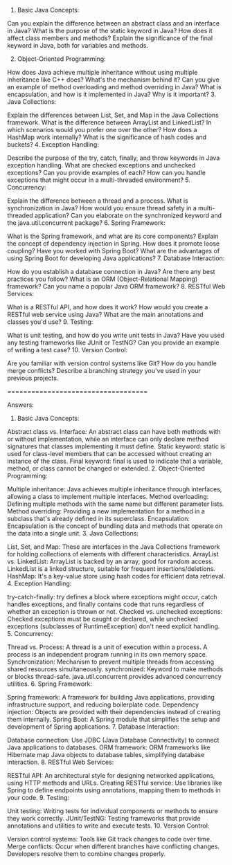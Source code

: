 1. Basic Java Concepts:

Can you explain the difference between an abstract class and an interface in Java?
What is the purpose of the static keyword in Java? How does it affect class members and methods?
Explain the significance of the final keyword in Java, both for variables and methods.

2. Object-Oriented Programming:

How does Java achieve multiple inheritance without using multiple inheritance like C++ does? What's the mechanism behind it?
Can you give an example of method overloading and method overriding in Java?
What is encapsulation, and how is it implemented in Java? Why is it important?
3. Java Collections:

Explain the differences between List, Set, and Map in the Java Collections framework.
What is the difference between ArrayList and LinkedList? In which scenarios would you prefer one over the other?
How does a HashMap work internally? What is the significance of hash codes and buckets?
4. Exception Handling:

Describe the purpose of the try, catch, finally, and throw keywords in Java exception handling.
What are checked exceptions and unchecked exceptions? Can you provide examples of each?
How can you handle exceptions that might occur in a multi-threaded environment?
5. Concurrency:

Explain the difference between a thread and a process.
What is synchronization in Java? How would you ensure thread safety in a multi-threaded application?
Can you elaborate on the synchronized keyword and the java.util.concurrent package?
6. Spring Framework:

What is the Spring framework, and what are its core components?
Explain the concept of dependency injection in Spring. How does it promote loose coupling?
Have you worked with Spring Boot? What are the advantages of using Spring Boot for developing Java applications?
7. Database Interaction:

How do you establish a database connection in Java? Are there any best practices you follow?
What is an ORM (Object-Relational Mapping) framework? Can you name a popular Java ORM framework?
8. RESTful Web Services:

What is a RESTful API, and how does it work?
How would you create a RESTful web service using Java? What are the main annotations and classes you'd use?
9. Testing:

What is unit testing, and how do you write unit tests in Java?
Have you used any testing frameworks like JUnit or TestNG? Can you provide an example of writing a test case?
10. Version Control:

Are you familiar with version control systems like Git? How do you handle merge conflicts?
Describe a branching strategy you've used in your previous projects.


===================================


Answers:

1. Basic Java Concepts:

Abstract class vs. Interface: An abstract class can have both methods with or without implementation, while an interface can only declare method signatures that classes implementing it must define.
Static keyword: static is used for class-level members that can be accessed without creating an instance of the class.
Final keyword: final is used to indicate that a variable, method, or class cannot be changed or extended.
2. Object-Oriented Programming:

Multiple inheritance: Java achieves multiple inheritance through interfaces, allowing a class to implement multiple interfaces.
Method overloading: Defining multiple methods with the same name but different parameter lists.
Method overriding: Providing a new implementation for a method in a subclass that's already defined in its superclass.
Encapsulation: Encapsulation is the concept of bundling data and methods that operate on the data into a single unit.
3. Java Collections:

List, Set, and Map: These are interfaces in the Java Collections framework for holding collections of elements with different characteristics.
ArrayList vs. LinkedList: ArrayList is backed by an array, good for random access. LinkedList is a linked structure, suitable for frequent insertions/deletions.
HashMap: It's a key-value store using hash codes for efficient data retrieval.
4. Exception Handling:

try-catch-finally: try defines a block where exceptions might occur, catch handles exceptions, and finally contains code that runs regardless of whether an exception is thrown or not.
Checked vs. unchecked exceptions: Checked exceptions must be caught or declared, while unchecked exceptions (subclasses of RuntimeException) don't need explicit handling.
5. Concurrency:

Thread vs. Process: A thread is a unit of execution within a process. A process is an independent program running in its own memory space.
Synchronization: Mechanism to prevent multiple threads from accessing shared resources simultaneously.
synchronized: Keyword to make methods or blocks thread-safe. java.util.concurrent provides advanced concurrency utilities.
6. Spring Framework:

Spring framework: A framework for building Java applications, providing infrastructure support, and reducing boilerplate code.
Dependency injection: Objects are provided with their dependencies instead of creating them internally.
Spring Boot: A Spring module that simplifies the setup and development of Spring applications.
7. Database Interaction:

Database connection: Use JDBC (Java Database Connectivity) to connect Java applications to databases.
ORM framework: ORM frameworks like Hibernate map Java objects to database tables, simplifying database interaction.
8. RESTful Web Services:

RESTful API: An architectural style for designing networked applications, using HTTP methods and URLs.
Creating RESTful service: Use libraries like Spring to define endpoints using annotations, mapping them to methods in your code.
9. Testing:

Unit testing: Writing tests for individual components or methods to ensure they work correctly.
JUnit/TestNG: Testing frameworks that provide annotations and utilities to write and execute tests.
10. Version Control:

Version control systems: Tools like Git track changes to code over time.
Merge conflicts: Occur when different branches have conflicting changes. Developers resolve them to combine changes properly.